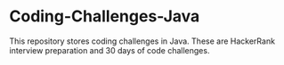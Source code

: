 # Coding-Challenges-Java
This repository stores coding challenges in Java. These are HackerRank interview preparation and 30 days of code challenges. 
